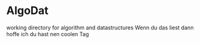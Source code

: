 # AlgoDat
working directory for algorithm and datastructures
Wenn du das liest dann hoffe ich du hast nen coolen Tag
